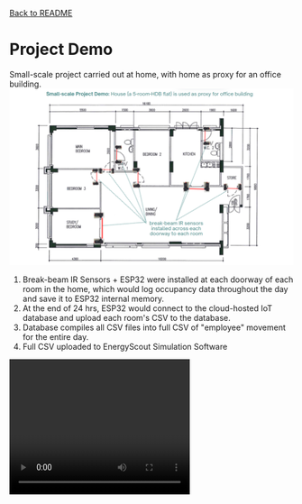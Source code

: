 [Back to README](../README.md)

# Project Demo
Small-scale project carried out at home, with home as proxy for an office building. 
![Alt text](../pictures/floorplan.png)

1. Break-beam IR Sensors + ESP32 were installed at each doorway of each room in the home, which would log occupancy data throughout the day and save it to ESP32 internal memory. 
2. At the end of 24 hrs, ESP32 would connect to the cloud-hosted IoT database and upload each room's CSV to the database.
3. Database compiles all CSV files into full CSV of "employee" movement for the entire day.
4. Full CSV uploaded to EnergyScout Simulation Software

<video src="../video.mp4" width="320" height="240" controls></video>
